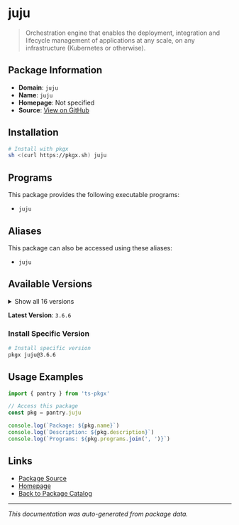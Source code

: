 # juju

> Orchestration engine that enables the deployment, integration and lifecycle management of applications at any scale, on any infrastructure (Kubernetes or otherwise).

## Package Information

- **Domain**: `juju`
- **Name**: `juju`
- **Homepage**: Not specified
- **Source**: [View on GitHub](https://github.com/pkgxdev/pantry/tree/main/projects/juju.is/package.yml)

## Installation

```bash
# Install with pkgx
sh <(curl https://pkgx.sh) juju
```

## Programs

This package provides the following executable programs:

- `juju`

## Aliases

This package can also be accessed using these aliases:

- `juju`

## Available Versions

<details>
<summary>Show all 16 versions</summary>

- `3.6.6`, `3.6.5`, `3.6.4`, `3.6.3`, `3.6.2`
- `3.6.1`, `3.6.0`, `3.5.7`, `3.5.6`, `3.5.5`
- `3.5.4`, `3.5.3`, `3.4.6`, `3.3.7`, `3.1.10`
- `2.9.51`

</details>

**Latest Version**: `3.6.6`

### Install Specific Version

```bash
# Install specific version
pkgx juju@3.6.6
```

## Usage Examples

```typescript
import { pantry } from 'ts-pkgx'

// Access this package
const pkg = pantry.juju

console.log(`Package: ${pkg.name}`)
console.log(`Description: ${pkg.description}`)
console.log(`Programs: ${pkg.programs.join(', ')}`)
```

## Links

- [Package Source](https://github.com/pkgxdev/pantry/tree/main/projects/juju.is/package.yml)
- [Homepage](#)
- [Back to Package Catalog](../package-catalog.md)

---

*This documentation was auto-generated from package data.*
